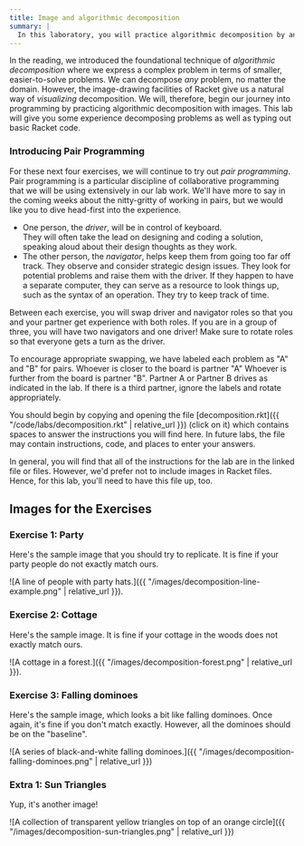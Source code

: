 ```yaml
---
title: Image and algorithmic decomposition
summary: |
  In this laboratory, you will practice algorithmic decomposition by analyzing and writing code to draw basic pictures in Racket.
---
```


In the reading, we introduced the foundational technique of *algorithmic decomposition* where we express a complex problem in terms of smaller, easier-to-solve problems.
We can decompose *any* problem, no matter the domain.
However, the image-drawing facilities of Racket give us a natural way of *visualizing* decomposition.
We will, therefore, begin our journey into programming by practicing algorithmic decomposition with images.
This lab will give you some experience decomposing problems as well as typing out basic Racket code.

### Introducing Pair Programming

For these next four exercises, we will continue to try out *pair programming*.
Pair programming is a particular discipline of collaborative programming that we will be using extensively in our lab work.
We'll have more to say in the coming weeks about the nitty-gritty of working in pairs, but we would like you to dive head-first into the experience.

+ One person, the *driver*, will be in control of keyboard.  
  They will often take the lead on designing and coding a solution, speaking aloud about their design thoughts as they work.
+ The other person, the *navigator*, helps keep them from going too far off track.
  They observe and consider strategic design issues.
  They look for potential problems and raise them with the driver.
  If they happen to have a separate computer, they can serve as a resource to look things up, such as the syntax of an operation.
  They try to keep track of time.

Between each exercise, you will swap driver and navigator roles so that you and your partner get experience with both roles.
If you are in a group of three, you will have two navigators and one driver!
Make sure to rotate roles so that everyone gets a turn as the driver.

To encourage appropriate swapping, we have labeled each problem as "A" and "B" for pairs.
Whoever is closer to the board is partner "A"
Whoever is further from the board is partner "B".
Partner A or Partner B drives as indicated in the lab.
If there is a third partner, ignore the labels and rotate appropriately.

You should begin by copying and opening the file
[decomposition.rkt]({{ "/code/labs/decomposition.rkt" | relative_url }}) (click on it) which contains spaces to answer the instructions you will find here.
In future labs, the file may contain instructions, code, and places to enter your answers.

<!--
Online, pair programming is relatively straightforward.

+   One person, the *driver*, will share their screen via MS Teams and is in control of keyboard.
    They focus on the immediate task of designing and coding a solution, speaking aloud about their design thoughts as they work.
+   The other person, the *navigator*, acts as a reviewer.
    They observe and think more about strategic architectural issues.
    They look for potential issues and raise them with the driver.
    They are also responsible for keeping track of the time spent on the problem.

Between each exercise, you will swap driver and navigator roles so that you and your partner get experience with both roles.
If you are in a group of three, you will have two navigators and one driver!
Make sure to rotate roles so that everyone gets a turn as the driver.

To help facilitate quick swaps between driver-navigator roles, we have created **A- and B-side starter files** for you to edit in and share with your partner when you are driver.
Because this lab involves images (which we can't embed in a plaintext source file), the remainder of this write-up will contain lab instructions.
However, in future labs, you will see more of the instruction text shifted to the starter files rather than the lab's webpage, so that you have everything you need to complete the lab in one place.
At the end of lab, you will combine and submit your two files as `decomposition.rkt`.

For this exercise, decide who will be the driver first.
The driver should download the A-side file:

+ [decomposition-a.rkt]({{ "/code/labs/decomposition-a.rkt" | relative_url }})

The navigator should download the B-side file:

+ [decomposition-b.rkt]({{ "/code/labs/decomposition-b.rkt" | relative_url }})

And the driver should open up DrRacket, share their screen and drive code entry.
The other person will be the navigator and direct program design.

Finally please note these guidelines when working in pairs:

+   Only the driver should be typing in code.
    The navigator **should not be** implementing the required programs in parallel to the driver.
    As navigator, you should be practicing your *problem solving* skills, not your program writing skills.
+   In addition, as the navigator, **please do not work ahead in your file**.
    Focus entirely on the current problem that your driver-partner is working through.

If your partner is not following these guidelines, please let a member of the course staff know so that we can resolve the situation.
-->

In general, you will find that all of the instructions for the lab are in the linked file or files.
However, we'd prefer not to include images in Racket files.
Hence, for this lab, you'll need to have this file up, too.

## Images for the Exercises

### Exercise 1: Party

Here's the sample image that you should try to replicate.
It is fine if your party people do not exactly match ours.

![A line of people with party hats.]({{ "/images/decomposition-line-example.png" | relative_url }}).

### Exercise 2: Cottage

Here's the sample image.
It is fine if your cottage in the woods does not exactly match ours.

![A cottage in a forest.]({{ "/images/decomposition-forest.png" | relative_url }}).

### Exercise 3: Falling dominoes

Here's the sample image, which looks a bit like falling dominoes.
Once again, it's fine if you don't match exactly.  However, all the dominoes should be on the "baseline".

![A series of black-and-white falling dominoes.]({{ "/images/decomposition-falling-dominoes.png" | relative_url }})

### Extra 1: Sun Triangles

Yup, it's another image!

![A collection of transparent yellow triangles on top of an orange circle]({{ "/images/decomposition-sun-triangles.png" | relative_url }})
